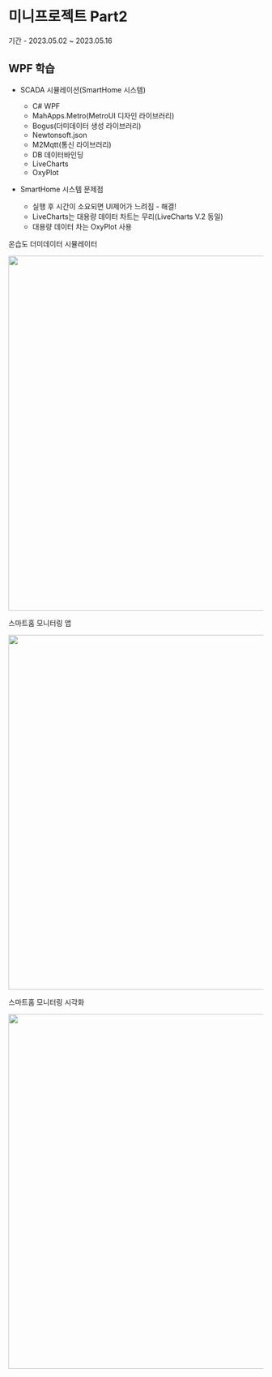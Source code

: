 # 미니프로젝트 Part2
기간 - 2023.05.02 ~ 2023.05.16

## WPF 학습
- SCADA 시뮬레이션(SmartHome 시스템)
	- C# WPF
	- MahApps.Metro(MetroUI 디자인 라이브러리)
	- Bogus(더미데이터 생성 라이브러리)
	- Newtonsoft.json
	- M2Mqtt(통신 라이브러리)
	- DB 데이터바인딩
	- LiveCharts
	- OxyPlot
	
- SmartHome 시스템 문제점
	- 실행 후 시간이 소요되면 UI제어가 느려짐 - 해결!
	- LiveCharts는 대용량 데이터 차트는 무리(LiveCharts V.2 동일)
	- 대용량 데이터 차는 OxyPlot 사용
	
온습도 더미데이터 시뮬레이터

<img 
src="https://raw.githubusercontent.com/CodingNewbie0/miniprojects\part2\studySCADA\ScadaSimulation\SmartHomePublisher.gif" width=700>

스마트홈 모니터링 앱

<img 
src="https://raw.githubusercontent.com/CodingNewbie0/miniprojects\part2\studySCADA\ScadaSimulation\SmartHomeMonitor1.gif" width=700>

스마트홈 모니터링 시각화

<img 
src="https://raw.githubusercontent.com/CodingNewbie0/miniprojects\part2\studySCADA\ScadaSimulation\SmartHomeMonitor2.gif" width=700>

